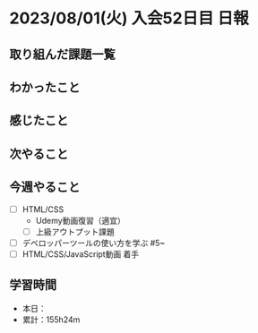 # 2023/08/01(火) 入会52日目 日報

## 取り組んだ課題一覧

## わかったこと

## 感じたこと

## 次やること

## 今週やること

- [ ] HTML/CSS
  - Udemy動画復習（適宜）
  - [ ] 上級アウトプット課題
- [ ] デベロッパーツールの使い方を学ぶ #5~
- [ ] HTML/CSS/JavaScript動画 着手

## 学習時間

- 本日：
- 累計：155h24m
